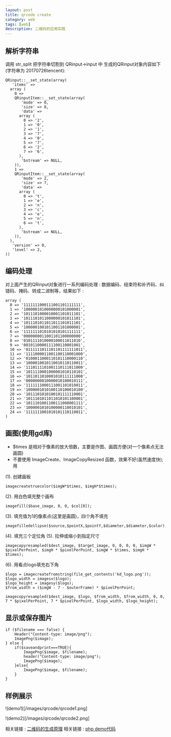 ```yaml
---
layout: post
title: qrcode create
category: web
tags: [web]
description: 二维码的应用实践
---
```


## 解析字符串

调用 str_split 把字符串切割到 QRinput->input 中
生成的QRinput对象内容如下(字符串为 20170726tencent):

```
QRinput::__set_state(array(
   'items' => 
  array (
    0 => 
    QRinputItem::__set_state(array(
       'mode' => 0,
       'size' => 8,
       'data' => 
      array (
        0 => '2',
        1 => '0',
        2 => '1',
        3 => '7',
        4 => '0',
        5 => '7',
        6 => '2',
        7 => '6',
      ),
       'bstream' => NULL,
    )),
    1 => 
    QRinputItem::__set_state(array(
       'mode' => 2,
       'size' => 7,
       'data' => 
      array (
        0 => 't',
        1 => 'e',
        2 => 'n',
        3 => 'c',
        4 => 'e',
        5 => 'n',
        6 => 't',
      ),
       'bstream' => NULL,
    )),
  ),
   'version' => 0,
   'level' => 2,
))
```

## 编码处理

对上面产生的QRinput对象进行一系列编码处理 : 数据编码、结束符和补齐码、纠错码、掩码、转成二进制等，结果如下 : 

```
array (
  0 => '1111111000111001101111111',
  1 => '1000001010000000101000001',
  2 => '1011101000010001101011101',
  3 => '1011101011000000101011101',
  4 => '1011101011011011101011101',
  5 => '1000001001011001101000001',
  6 => '1111111010101010101111111',
  7 => '0000000011001101100000000',
  8 => '0101111010000100011011010',
  9 => '0010110000111100110001001',
  10 => '0111111011101101111111011',
  11 => '1111000011001100110001000',
  12 => '0100011000110101110000110',
  13 => '1000010010110010110110011',
  14 => '1110111101001110111011000',
  15 => '1011110001000001010110101',
  16 => '1011011010001010111111000',
  17 => '0000000010000010100010111',
  18 => '1111111000111001101010011',
  19 => '1000001010100110100010100',
  20 => '1011101010100101111110001',
  21 => '1011101011011010101100001',
  22 => '1011101001100111000001111',
  23 => '1000001010100000110010101',
  24 => '1111111001010101110110011',
)
```
## 画图(使用gd库)
- $times 是相对于像素的放大倍数，主要是作图、画圆方便(对一个像素点无法画圆)
- 不要使用 ImageCreate、ImageCopyResized 函数，效果不好(虽然速度快);用 

(1). 创建画板 
```
imagecreatetruecolor($imgW*$times, $imgH*$times);
```
(2). 用白色填充整个画布
```
imagefill($base_image, 0, 0, $col[0]);
```
(3). 填充值为1的像素点(这里是画圆)，四个角不填充
```
imagefilledellipse($source,$pointX,$pointY,$diameter,$diameter,$color);
```
(4). 填充三个定位角
(5). 拉伸或缩小到指定尺寸
```
imagecopyresampled($dest_image, $target_image, 0, 0, 0, 0, $imgW * $pixelPerPoint, $imgH * $pixelPerPoint, $imgW * $times, $imgH * $times);
```
(6). 用看点logo填充右下角
```
$logo = imagecreatefromstring(file_get_contents('kd_logo.png'));
$logo_width = imagesx($logo);
$logo_height = imagesy($logo);
$from_width = ($imgW - 7 - $outerFrame) * $pixelPerPoint;

imagecopyresampled($dest_image, $logo, $from_width, $from_width, 0, 0, 7 * $pixelPerPoint, 7 * $pixelPerPoint, $logo_width, $logo_height);
```

## 显示或保存图片
```
if ($filename === false) {
	Header("Content-type: image/png");
	ImagePng($image);
} else {
	if($saveandprint===TRUE){
		ImagePng($image, $filename);
		header("Content-type: image/png");
		ImagePng($image);
	}else{
		ImagePng($image, $filename);
	}
}
```

## 样例展示
!(demo1)[/images/qrcode/qrcode1.png]

!(demo2)[/images/qrcode/qrcode2.png]

相关链接 : [二维码的生成原理](http://aibenlin.com/web/2017/03/22/qrcode.html)
相关链接 : [php demo代码](https://github.com/hardwork537/phpqrcode)